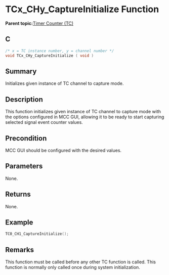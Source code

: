 # TCx\_CHy\_CaptureInitialize Function

**Parent topic:**[Timer Counter \(TC\)](GUID-B7C79854-BBCD-49B3-9EA3-C379E6A5FCE0.md)

## C

```c
/* x = TC instance number, y = channel number */
void TCx_CHy_CaptureInitialize ( void )
```

## Summary

Initializes given instance of TC channel to capture mode.

## Description

This function initializes given instance of TC channel to capture mode with the options configured in MCC GUI, allowing it to be ready to start capturing selected signal event counter values.

## Precondition

MCC GUI should be configured with the desired values.

## Parameters

None.

## Returns

None.

## Example

```c
TC0_CH1_CaptureInitialize();
```

## Remarks

This function must be called before any other TC function is called. This function is normally only called once during system initialization.

